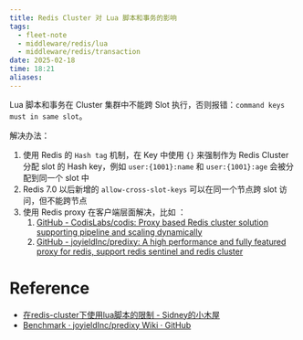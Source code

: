 ```yaml
---
title: Redis Cluster 对 Lua 脚本和事务的影响
tags:
  - fleet-note
  - middleware/redis/lua
  - middleware/redis/transaction
date: 2025-02-18
time: 18:21
aliases:
---
```

Lua 脚本和事务在 Cluster 集群中不能跨 Slot 执行，否则报错：`command keys must in same slot`。

解决办法：

1. 使用 Redis 的 `Hash tag` 机制，在 Key 中使用 `{}` 来强制作为 Redis Cluster 分配 slot 的 Hash key，例如 `user:{1001}:name` 和 `user:{1001}:age` 会被分配到同一个 slot 中
2. Redis 7.0 以后新增的 `allow-cross-slot-keys` 可以在同一个节点跨 slot 访问，但不能跨节点
3. 使用 Redis proxy 在客户端层面解决，比如 ：
	1. [GitHub - CodisLabs/codis: Proxy based Redis cluster solution supporting pipeline and scaling dynamically](https://github.com/CodisLabs/codis/)
	2. [GitHub - joyieldInc/predixy: A high performance and fully featured proxy for redis, support redis sentinel and redis cluster](https://github.com/joyieldInc/predixy)

# Reference

* [在redis-cluster下使用lua脚本的限制 - Sidney的小木屋](https://www.sidney.wiki/db/1141)
* [Benchmark · joyieldInc/predixy Wiki · GitHub](https://github.com/joyieldInc/predixy/wiki/Benchmark)